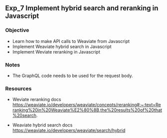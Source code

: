 ## Exp_7 Implement hybrid search and reranking in Javascript

### Objective
- Learn how to make API calls to Weaviate from Javascript
- Implement Weaviate hybrid search in Javascript
- Implement Weviate reranking in Javascript

### Notes
- The GraphQL code needs to be used for the request body.

### Resources

- Weviate reranking docs<br>
https://weaviate.io/developers/weaviate/concepts/reranking#:~:text=Reranking%20in%20Weaviate%E2%80%8B,the%20results%20of%20that%20search.

- Weaviate hybrid search docs<br>
https://weaviate.io/developers/weaviate/search/hybrid
